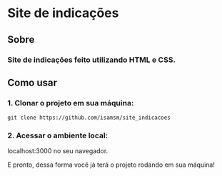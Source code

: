# Site de indicações

## Sobre

### Site de indicações feito utilizando HTML e CSS.

## Como usar

### 1. Clonar o projeto em sua máquina:

```
git clone https://github.com/isamsm/site_indicacoes
```

### 2. Acessar o ambiente local:

localhost:3000 no seu navegador.

E pronto, dessa forma você já terá o projeto rodando em sua máquina!
